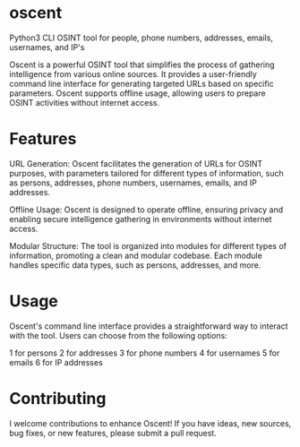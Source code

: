 # oscent
Python3 CLI OSINT tool for people, phone numbers, addresses, emails, usernames, and IP's

Oscent is a powerful OSINT tool that simplifies the process of gathering intelligence from various online sources. It provides a user-friendly command line interface for generating targeted URLs based on specific parameters. Oscent supports offline usage, allowing users to prepare OSINT activities without internet access.

# Features
URL Generation: Oscent facilitates the generation of URLs for OSINT purposes, with parameters tailored for different types of information, such as persons, addresses, phone numbers, usernames, emails, and IP addresses.

Offline Usage: Oscent is designed to operate offline, ensuring privacy and enabling secure intelligence gathering in environments without internet access.

Modular Structure: The tool is organized into modules for different types of information, promoting a clean and modular codebase. Each module handles specific data types, such as persons, addresses, and more.

# Usage
Oscent's command line interface provides a straightforward way to interact with the tool. Users can choose from the following options:

1 for persons
2 for addresses
3 for phone numbers
4 for usernames
5 for emails
6 for IP addresses

# Contributing
I welcome contributions to enhance Oscent! If you have ideas, new sources, bug fixes, or new features, please submit a pull request.
